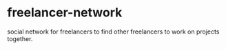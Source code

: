 # freelancer-network
social network for freelancers to find other freelancers to work on projects together.
